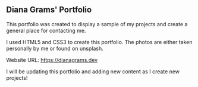 ## Diana Grams' Portfolio

This portfolio was created to display a sample of my projects and create a general place for contacting me.

I used HTML5 and CSS3 to create this portfolio. The photos are either taken personally by me or found on unsplash.

Website URL:
https://dianagrams.dev

I will be updating this portfolio and adding new content as I create new projects!
